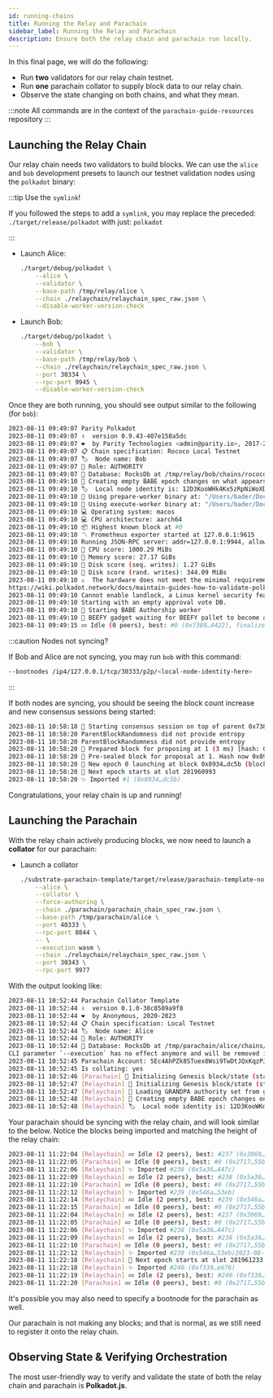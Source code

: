 ```yaml
---
id: running-chains
title: Running the Relay and Parachain
sidebar_label: Running the Relay and Parachain
description: Ensure both the relay chain and parachain run locally.
---
```


In this final page, we will do the following:

- Run **two** validators for our relay chain testnet.
- Run **one** parachain collator to supply block data to our relay chain.
- Observe the state changing on both chains, and what they mean.

:::note All commands are in the context of the `parachain-guide-resources` repository :::

## Launching the Relay Chain

Our relay chain needs two validators to build blocks. We can use the `alice` and `bob` development
presets to launch our testnet validation nodes using the `polkadot` binary:

:::tip Use the `symlink`!

If you followed the steps to add a `symlink`, you may replace the preceded:
`./target/release/polkadot` with just: `polkadot`

:::

- Launch Alice:
  ```bash
  ./target/debug/polkadot \
      --alice \
      --validator \
      --base-path /tmp/relay/alice \
      --chain ./relaychain/relaychain_spec_raw.json \
      --disable-worker-version-check
  ```
- Launch Bob:
  ```bash
  ./target/debug/polkadot \
      --bob \
      --validator \
      --base-path /tmp/relay/bob \
      --chain ./relaychain/relaychain_spec_raw.json \
      --port 30334 \
      --rpc-port 9945 \
      --disable-worker-version-check
  ```

Once they are both running, you should see output similar to the following (for `bob`):

```bash
2023-08-11 09:49:07 Parity Polkadot
2023-08-11 09:49:07 ✌️  version 0.9.43-407e158a5dc
2023-08-11 09:49:07 ❤️  by Parity Technologies <admin@parity.io>, 2017-2023
2023-08-11 09:49:07 📋 Chain specification: Rococo Local Testnet
2023-08-11 09:49:07 🏷  Node name: Bob
2023-08-11 09:49:07 👤 Role: AUTHORITY
2023-08-11 09:49:07 💾 Database: RocksDb at /tmp/relay/bob/chains/rococo_local_testnet/db/full
2023-08-11 09:49:10 👶 Creating empty BABE epoch changes on what appears to be first startup.
2023-08-11 09:49:10 🏷  Local node identity is: 12D3KooWHk4Kx5zRpNiWoXb44Vaye1kGbgwENUwHp1AVk9ze9ko8
2023-08-11 09:49:10 🚀 Using prepare-worker binary at: "/Users/bader/Documents/polkadot/polkadot/target/release/polkadot-prepare-worker"
2023-08-11 09:49:10 🚀 Using execute-worker binary at: "/Users/bader/Documents/polkadot/polkadot/target/release/polkadot-execute-worker"
2023-08-11 09:49:10 💻 Operating system: macos
2023-08-11 09:49:10 💻 CPU architecture: aarch64
2023-08-11 09:49:10 📦 Highest known block at #0
2023-08-11 09:49:10 〽️ Prometheus exporter started at 127.0.0.1:9615
2023-08-11 09:49:10 Running JSON-RPC server: addr=127.0.0.1:9944, allowed origins=["http://localhost:*", "http://127.0.0.1:*", "https://localhost:*", "https://127.0.0.1:*", "https://polkadot.js.org"]
2023-08-11 09:49:10 🏁 CPU score: 1000.29 MiBs
2023-08-11 09:49:10 🏁 Memory score: 27.17 GiBs
2023-08-11 09:49:10 🏁 Disk score (seq. writes): 1.27 GiBs
2023-08-11 09:49:10 🏁 Disk score (rand. writes): 344.09 MiBs
2023-08-11 09:49:10 ⚠️  The hardware does not meet the minimal requirements for role 'Authority' find out more at:
https://wiki.polkadot.network/docs/maintain-guides-how-to-validate-polkadot#reference-hardware
2023-08-11 09:49:10 Cannot enable landlock, a Linux kernel security feature. Running validation of malicious PVF code has a higher risk of compromising this machine. Consider running on Linux with landlock support for maximum security.
2023-08-11 09:49:10 Starting with an empty approval vote DB.
2023-08-11 09:49:10 👶 Starting BABE Authorship worker
2023-08-11 09:49:10 🥩 BEEFY gadget waiting for BEEFY pallet to become available...
2023-08-11 09:49:15 💤 Idle (0 peers), best: #0 (0x7389…4422), finalized #0 (0x7389…4422), ⬇ 0 ⬆ 0
```

:::caution Nodes not syncing?

If Bob and Alice are not syncing, you may run `bob` with this command:

```bash
--bootnodes /ip4/127.0.0.1/tcp/30333/p2p/<local-node-identity-here>
```

:::

If both nodes are syncing, you should be seeing the block count increase and new consensus sessions
being started:

```bash
2023-08-11 10:58:18 🙌 Starting consensus session on top of parent 0x7389b78dbb3a94bf09aa53802c338131e242b78678f5959f170e4902ccf24422
2023-08-11 10:58:20 ParentBlockRandomness did not provide entropy
2023-08-11 10:58:20 ParentBlockRandomness did not provide entropy
2023-08-11 10:58:20 🎁 Prepared block for proposing at 1 (3 ms) [hash: 0xcc797177284f6f7c6e1bc544b0f73624007909c0f94cb6079d1d4dd18fbb6056; parent_hash: 0x7389…4422; extrinsics (2): [0xdf06…3c14, 0x2cde…129c]
2023-08-11 10:58:20 🔖 Pre-sealed block for proposal at 1. Hash now 0x8934f6a5aa897e16fa3ba97e4be1ebb67372d6729737871b235b4208bf08dc5b, previously 0xcc797177284f6f7c6e1bc544b0f73624007909c0f94cb6079d1d4dd18fbb6056.
2023-08-11 10:58:20 👶 New epoch 0 launching at block 0x8934…dc5b (block slot 281960983 >= start slot 281960983).
2023-08-11 10:58:20 👶 Next epoch starts at slot 281960993
2023-08-11 10:58:20 ✨ Imported #1 (0x8934…dc5b)
```

Congratulations, your relay chain is up and running!

## Launching the Parachain

With the relay chain actively producing blocks, we now need to launch a **collator** for our
parachain:

- Launch a collator

  ```bash
  ./substrate-parachain-template/target/release/parachain-template-node \
      --alice \
      --collator \
      --force-authoring \
      --chain ./parachain/parachain_chain_spec_raw.json \
      --base-path /tmp/parachain/alice \
      --port 40333 \
      --rpc-port 8844 \
      -- \
      --execution wasm \
      --chain ./relaychain/relaychain_spec_raw.json \
      --port 30343 \
      --rpc-port 9977
  ```

With the output looking like:

```bash
2023-08-11 10:52:44 Parachain Collator Template
2023-08-11 10:52:44 ✌️  version 0.1.0-38c8589a9f8
2023-08-11 10:52:44 ❤️  by Anonymous, 2020-2023
2023-08-11 10:52:44 📋 Chain specification: Local Testnet
2023-08-11 10:52:44 🏷  Node name: Alice
2023-08-11 10:52:44 👤 Role: AUTHORITY
2023-08-11 10:52:44 💾 Database: RocksDb at /tmp/parachain/alice/chains/local_testnet/db/full
CLI parameter `--execution` has no effect anymore and will be removed in the future!
2023-08-11 10:52:45 Parachain Account: 5Ec4AhPZk8STuex8Wsi9TwDtJQxKqzPJRCH7348Xtcs9vZLJ
2023-08-11 10:52:45 Is collating: yes
2023-08-11 10:52:46 [Parachain] 🔨 Initializing Genesis block/state (state: 0xde8e…66b5, header-hash: 0x2717…55b5)
2023-08-11 10:52:47 [Relaychain] 🔨 Initializing Genesis block/state (state: 0x98e3…789f, header-hash: 0x7389…4422)
2023-08-11 10:52:47 [Relaychain] 👴 Loading GRANDPA authority set from genesis on what appears to be first startup.
2023-08-11 10:52:48 [Relaychain] 👶 Creating empty BABE epoch changes on what appears to be first startup.
2023-08-11 10:52:48 [Relaychain] 🏷  Local node identity is: 12D3KooWKdqvh5Lzt1p8Rm54QNC1UwWtBabyBPUYtkdAt1SKkYpG
```

Your parachain should be syncing with the relay chain, and will look similar to the below. Notice
the blocks being imported and matching the height of the relay chain:

```bash
2023-08-11 11:22:04 [Relaychain] 💤 Idle (2 peers), best: #237 (0x3069…400d), finalized #235 (0xa85b…c64c), ⬇ 48.2kiB/s ⬆ 1.9kiB/s
2023-08-11 11:22:05 [Parachain] 💤 Idle (0 peers), best: #0 (0x2717…55b5), finalized #0 (0x2717…55b5), ⬇ 0 ⬆ 0
2023-08-11 11:22:06 [Relaychain] ✨ Imported #238 (0x5a36…447c)
2023-08-11 11:22:09 [Relaychain] 💤 Idle (2 peers), best: #238 (0x5a36…447c), finalized #235 (0xa85b…c64c), ⬇ 1.7kiB/s ⬆ 1.2kiB/s
2023-08-11 11:22:10 [Parachain] 💤 Idle (0 peers), best: #0 (0x2717…55b5), finalized #0 (0x2717…55b5), ⬇ 0 ⬆ 0
2023-08-11 11:22:12 [Relaychain] ✨ Imported #239 (0x546a…53eb)
2023-08-11 11:22:14 [Relaychain] 💤 Idle (2 peers), best: #239 (0x546a…53eb), finalized #236 (0x6b32…4ead), ⬇ 1.0kiB/s ⬆ 0.5kiB/s
2023-08-11 11:22:15 [Parachain] 💤 Idle (0 peers), best: #0 (0x2717…55b5), finalized #0 (0x2717…55b5), ⬇ 0 ⬆ 0
2023-08-11 11:22:04 [Relaychain] 💤 Idle (2 peers), best: #237 (0x3069…400d), finalized #235 (0xa85b…c64c), ⬇ 48.2kiB/s ⬆ 1.9kiB/s
2023-08-11 11:22:05 [Parachain] 💤 Idle (0 peers), best: #0 (0x2717…55b5), finalized #0 (0x2717…55b5), ⬇ 0 ⬆ 0
2023-08-11 11:22:06 [Relaychain] ✨ Imported #238 (0x5a36…447c)
2023-08-11 11:22:09 [Relaychain] 💤 Idle (2 peers), best: #238 (0x5a36…447c), finalized #235 (0xa85b…c64c), ⬇ 1.7kiB/s ⬆ 1.2kiB/s
2023-08-11 11:22:10 [Parachain] 💤 Idle (0 peers), best: #0 (0x2717…55b5), finalized #0 (0x2717…55b5), ⬇ 0 ⬆ 0
2023-08-11 11:22:12 [Relaychain] ✨ Imported #239 (0x546a…53eb)2023-08-11 11:22:18 [Relaychain] 👶 New epoch 24 launching at block 0xf339…e676 (block slot 281961223 >= start slot 281961223).
2023-08-11 11:22:18 [Relaychain] 👶 Next epoch starts at slot 281961233
2023-08-11 11:22:18 [Relaychain] ✨ Imported #240 (0xf339…e676)
2023-08-11 11:22:19 [Relaychain] 💤 Idle (2 peers), best: #240 (0xf339…e676), finalized #237 (0x3069…400d), ⬇ 1.4kiB/s ⬆ 0.7kiB/s
2023-08-11 11:22:20 [Parachain] 💤 Idle (0 peers), best: #0 (0x2717…55b5), finalized #0 (0x2717…55b5), ⬇ 0 ⬆ 0
```

It's possible you may also need to specify a bootnode for the parachain as well.

Our parachain is not making any blocks; and that is normal, as we still need to register it onto the
relay chain.

## Observing State & Verifying Orchestration

The most user-friendly way to verify and validate the state of both the relay chain and parachain is
**Polkadot.js**.
